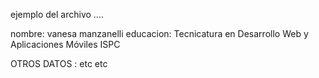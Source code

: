 ejemplo del archivo ....

nombre: vanesa manzanelli
educacion: Tecnicatura en Desarrollo Web y Aplicaciones Móviles ISPC

OTROS DATOS : etc etc